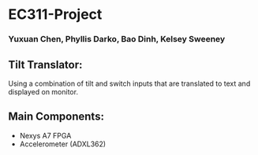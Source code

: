 # EC311-Project 
### Yuxuan Chen, Phyllis Darko, Bao Dinh, Kelsey Sweeney

## Tilt Translator: 
Using a combination of tilt and switch inputs that are translated to text and displayed on monitor. 

## Main Components: 
- Nexys A7 FPGA
- Accelerometer (ADXL362)